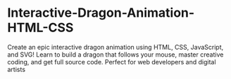 # Interactive-Dragon-Animation-HTML-CSS
Create an epic interactive dragon animation using HTML, CSS, JavaScript, and SVG! Learn to build a dragon that follows your mouse, master creative coding, and get full source code. Perfect for web developers and digital artists
